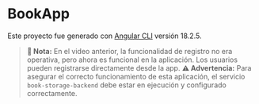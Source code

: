 # BookApp

Este proyecto fue generado con [Angular CLI](https://github.com/angular/angular-cli) versión 18.2.5.

> **🔔 Nota:** En el video anterior, la funcionalidad de registro no era operativa, pero ahora es funcional en la aplicación. Los usuarios pueden registrarse directamente desde la app.
> **⚠️ Advertencia:** Para asegurar el correcto funcionamiento de esta aplicación, el servicio `book-storage-backend` debe estar en ejecución y configurado correctamente.